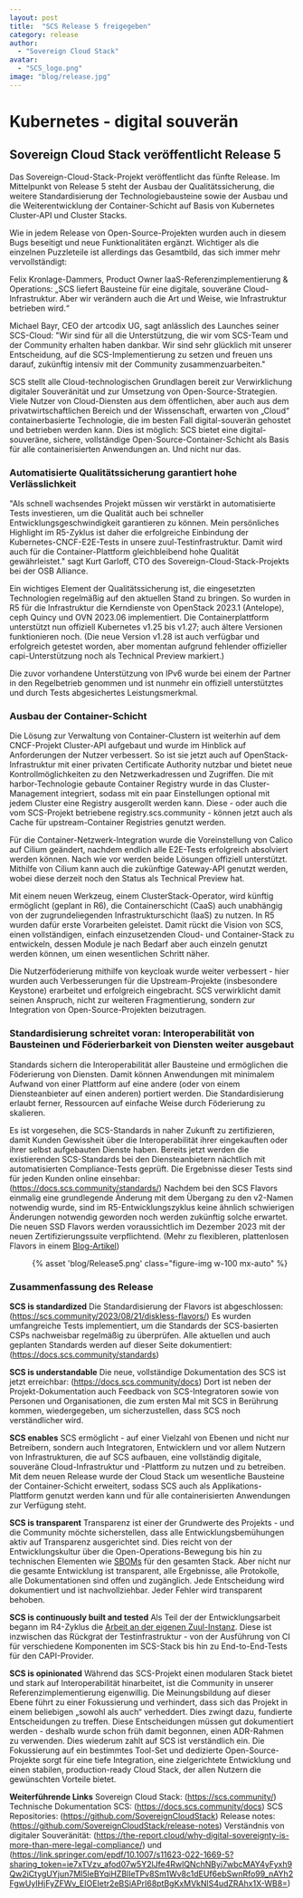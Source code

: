 ```yaml
---
layout: post
title:  "SCS Release 5 freigegeben"
category: release
author:
  - "Sovereign Cloud Stack"
avatar:
  - "SCS_logo.png"
image: "blog/release.jpg"
---
```

# Kubernetes - digital souverän
## Sovereign Cloud Stack veröffentlicht Release 5
Das Sovereign-Cloud-Stack-Projekt veröffentlicht das fünfte Release. Im Mittelpunkt von Release 5 steht der Ausbau der Qualitätssicherung, die weitere Standardisierung der Technologiebausteine sowie der Ausbau und die Weiterentwicklung der Container-Schicht auf Basis von Kubernetes Cluster-API und Cluster Stacks.

Wie in jedem Release von Open-Source-Projekten wurden auch in diesem Bugs beseitigt und neue Funktionalitäten ergänzt. Wichtiger als die einzelnen Puzzleteile ist allerdings das Gesamtbild, das sich immer mehr vervollständigt:  

Felix Kronlage-Dammers, Product Owner IaaS-Referenzimplementierung & Operations: „SCS liefert Bausteine für eine digitale, souveräne Cloud-Infrastruktur.  Aber wir verändern auch die Art und Weise, wie Infrastruktur betrieben wird.“

Michael Bayr, CEO der artcodix UG, sagt anlässlich des Launches seiner SCS-Cloud: "Wir sind für all die Unterstützung, die wir vom SCS-Team und der Community erhalten haben dankbar. Wir sind sehr glücklich mit unserer Entscheidung, auf die SCS-Implementierung zu setzen und freuen uns darauf, zukünftig intensiv mit der Community zusammenzuarbeiten."

SCS stellt alle Cloud-technologischen Grundlagen bereit zur Verwirklichung digitaler Souveränität und zur Umsetzung von Open-Source-Strategien. Viele Nutzer von Cloud-Diensten aus dem öffentlichen, aber auch aus dem privatwirtschaftlichen Bereich und der Wissenschaft, erwarten von „Cloud“ containerbasierte Technologie, die im besten Fall digital-souverän gehostet und betrieben werden kann. Dies ist möglich: SCS bietet eine digital-souveräne, sichere, vollständige Open-Source-Container-Schicht als Basis für alle containerisierten Anwendungen an. Und nicht nur das.
### Automatisierte Qualitätssicherung garantiert hohe Verlässlichkeit
"Als schnell wachsendes Projekt müssen wir verstärkt in automatisierte Tests investieren, um die Qualität auch bei schneller Entwicklungsgeschwindigkeit garantieren zu können. Mein persönliches Highlight im R5-Zyklus ist daher die erfolgreiche Einbindung der Kubernetes-CNCF-E2E-Tests in unsere zuul-Testinfrastruktur. Damit wird auch für die Container-Plattform gleichbleibend hohe Qualität gewährleistet." sagt Kurt Garloff, CTO des Sovereign-Cloud-Stack-Projekts bei der OSB Alliance.

Ein wichtiges Element der Qualitätssicherung ist, die eingesetzten Technologien regelmäßig auf den aktuellen Stand zu bringen. So wurden in R5 für die Infrastruktur die Kerndienste von OpenStack 2023.1 (Antelope), ceph Quincy und OVN 2023.06 implementiert. Die Containerplattform unterstützt nun offiziell Kubernetes v1.25 bis v1.27; auch ältere Versionen funktionieren noch. (Die neue Version v1.28 ist auch verfügbar und erfolgreich getestet worden, aber momentan aufgrund fehlender offizieller capi-Unterstützung noch als Technical Preview markiert.)

Die zuvor vorhandene Unterstützung von IPv6 wurde bei einem der Partner in den Regelbetrieb genommen und ist nunmehr ein offiziell unterstütztes und durch Tests abgesichertes Leistungsmerkmal.
### Ausbau der Container-Schicht
Die Lösung zur Verwaltung von Container-Clustern ist weiterhin auf dem CNCF-Projekt Cluster-API aufgebaut und wurde im Hinblick auf Anforderungen der Nutzer verbessert. So ist sie jetzt auch auf OpenStack-Infrastruktur mit einer privaten Certificate Authority nutzbar und bietet neue Kontrollmöglichkeiten zu den Netzwerkadressen und Zugriffen. Die mit harbor-Technologie gebaute Container Registry wurde in das Cluster-Management integriert, sodass mit ein paar Einstellungen optional mit jedem Cluster eine Registry ausgerollt werden kann. Diese - oder auch die vom SCS-Projekt betriebene registry.scs.community - können jetzt auch als Cache für upstream-Container Registries genutzt werden.

Für die Container-Netzwerk-Integration wurde die Voreinstellung von Calico auf Cilium geändert, nachdem endlich alle E2E-Tests erfolgreich absolviert werden können. Nach wie vor werden beide Lösungen offiziell unterstützt. Mithilfe von Cilium kann auch die zukünftige Gateway-API genutzt werden, wobei diese derzeit noch den Status als Technical Preview hat.

Mit einem neuen Werkzeug, einem ClusterStack-Operator, wird künftig ermöglicht (geplant in R6), die Containerschicht (CaaS) auch unabhängig von der zugrundeliegenden Infrastrukturschicht (IaaS) zu nutzen. In R5 wurden dafür erste Vorarbeiten geleistet. Damit rückt die Vision von SCS, einen vollständigen, einfach einzusetzenden Cloud- und Container-Stack zu entwickeln, dessen Module je nach Bedarf aber auch einzeln genutzt werden können, um einen wesentlichen Schritt näher.

Die Nutzerföderierung mithilfe von keycloak wurde weiter verbessert - hier wurden auch Verbesserungen für die Upstream-Projekte (insbesondere Keystone) erarbeitet und erfolgreich eingebracht. SCS verwirklicht damit seinen Anspruch, nicht zur weiteren Fragmentierung, sondern zur Integration von Open-Source-Projekten beizutragen.
### Standardisierung schreitet voran: Interoperabilität von Bausteinen und Föderierbarkeit von Diensten weiter ausgebaut
Standards sichern die Interoperabilität aller Bausteine und ermöglichen die Föderierung von Diensten. Damit können Anwendungen mit minimalem Aufwand von einer Plattform auf eine andere (oder von einem Diensteanbieter auf einen anderen) portiert werden. Die Standardisierung erlaubt ferner, Ressourcen auf einfache Weise durch Föderierung zu skalieren.

Es ist vorgesehen, die SCS-Standards in naher Zukunft zu zertifizieren, damit Kunden Gewissheit über die Interoperabilität ihrer eingekauften oder ihrer selbst aufgebauten Dienste haben. Bereits jetzt werden die existierenden SCS-Standards bei den Diensteanbietern nächtlich mit automatisierten Compliance-Tests geprüft. Die Ergebnisse dieser Tests sind für jeden Kunden online einsehbar: (https://docs.scs.community/standards/) 
Nachdem bei den SCS Flavors einmalig eine grundlegende Änderung mit dem Übergang zu den v2-Namen notwendig wurde, sind im R5-Entwicklungszyklus keine ähnlich schwierigen Änderungen notwendig geworden noch werden zukünftig solche erwartet. Die neuen SSD Flavors werden voraussichtlich im Dezember 2023 mit der neuen Zertifizierungssuite verpflichtend. (Mehr zu flexibleren, plattenlosen Flavors in einem [Blog-Artikel](https://scs.community/de/2023/08/21/diskless-flavors/))

<figure class="figure mx-auto d-block" style="width:100%; max-width: 986px;">
    {% asset 'blog/Release5.png' class="figure-img w-100 mx-auto" %}
</figure>

### Zusammenfassung des Release
**SCS is standardized**
Die Standardisierung der Flavors ist abgeschlossen: (https://scs.community/2023/08/21/diskless-flavors/)  Es wurden umfangreiche Tests implementiert, um die Standards der SCS-basierten CSPs nachweisbar regelmäßig zu überprüfen. Alle aktuellen und auch geplanten Standards werden auf dieser Seite dokumentiert: (https://docs.scs.community/standards)

**SCS is understandable**
Die neue, vollständige Dokumentation des SCS ist jetzt erreichbar: (https://docs.scs.community/docs)  Dort ist neben der Projekt-Dokumentation auch Feedback von SCS-Integratoren sowie von Personen und Organisationen, die zum ersten Mal mit SCS in Berührung kommen, wiedergegeben, um sicherzustellen, dass SCS noch verständlicher wird.

**SCS enables**
SCS ermöglicht - auf einer Vielzahl von Ebenen und nicht nur Betreibern, sondern auch Integratoren, Entwicklern und vor allem Nutzern von Infrastrukturen, die auf SCS aufbauen, eine vollständig digitale, souveräne Cloud-Infrastruktur und -Plattform zu nutzen und zu betreiben. Mit dem neuen Release wurde der Cloud Stack um wesentliche Bausteine der Container-Schicht erweitert, sodass SCS auch als Applikations-Plattform genutzt werden kann und für alle containerisierten Anwendungen zur Verfügung steht.

**SCS is transparent**
Transparenz ist einer der Grundwerte des Projekts - und die Community möchte sicherstellen, dass alle Entwicklungsbemühungen aktiv auf Transparenz ausgerichtet sind. Dies reicht von der Entwicklungskultur über die Open-Operations-Bewegung bis hin zu technischen Elementen wie [SBOMs](https://en.wikipedia.org/wiki/Software_supply_chain) für den gesamten Stack. Aber nicht nur die gesamte Entwicklung ist transparent, alle Ergebnisse, alle Protokolle, alle Dokumentationen sind offen und zugänglich. Jede Entscheidung wird dokumentiert und ist nachvollziehbar. Jeder Fehler wird transparent behoben.

**SCS is continuously built and tested**
Als Teil der der Entwicklungsarbeit begann im R4-Zyklus die [Arbeit an der eigenen Zuul-Instanz](https://github.com/SovereignCloudStack/issues/issues/157). Diese ist inzwischen das Rückgrat der  Testinfrastruktur - von der Ausführung von CI für verschiedene Komponenten im SCS-Stack bis hin zu End-to-End-Tests für den CAPI-Provider.

**SCS is opinionated**
Während das SCS-Projekt einen modularen Stack bietet und stark auf Interoperabilität hinarbeitet, ist die Community in unserer Referenzimplementierung eigenwillig. Die Meinungsbildung auf dieser Ebene führt zu einer Fokussierung und verhindert, dass sich das Projekt in einem beliebigen „sowohl als auch“ verheddert. Dies zwingt dazu, fundierte Entscheidungen zu treffen. Diese Entscheidungen müssen gut dokumentiert werden - deshalb wurde schon früh damit begonnen, einen ADR-Rahmen zu verwenden. Dies wiederum zahlt auf SCS ist verständlich ein. Die Fokussierung auf ein bestimmtes Tool-Set und dedizierte Open-Source-Projekte sorgt für eine tiefe Integration, eine zielgerichtete Entwicklung und einen stabilen, production-ready Cloud Stack, der allen Nutzern die gewünschten Vorteile bietet.

**Weiterführende Links**
Sovereign Cloud Stack: (https://scs.community/)
Technische Dokumentation SCS: (https://docs.scs.community/docs)
SCS Repositories: (https://github.com/SovereignCloudStack)
Release notes: (https://github.com/SovereignCloudStack/release-notes)
Verständnis von digitaler Souveränität: (https://the-report.cloud/why-digital-sovereignty-is-more-than-mere-legal-compliance/) und (https://link.springer.com/epdf/10.1007/s11623-022-1669-5?sharing_token=ie7xTVzv_afod07w5Y2lJfe4RwlQNchNByi7wbcMAY4yFyxh9Qw2iCtygUYjun7MI5leBYqiHZBlIeTPv8Sm1Wv8c1dEUf6ebSwnRfo99_nAYh2FgwUyIHjFyZFWv_EIOEIetr2eBSiAPrI68ptBgKxMVkNlS4udZRAhx1X-WB8=)
